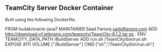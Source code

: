 TeamCity Server Docker Container
---------------------------------

Built using the following Dockerfile.

FROM          hudak/oracle-java7
MAINTAINER    Saad Farooq <sa@dfarooq.com>
ADD           http://download-cf.jetbrains.com/teamcity/TeamCity-8.1.2.tar.gz .
ENV           TEAMCITY_DATA_PATH /BuildServer
ADD           run.sh /TeamCity/bin/run.sh
EXPOSE        8111
VOLUME        ["/BuildServer"]
CMD           ["sh","/TeamCity/bin/run.sh"]

